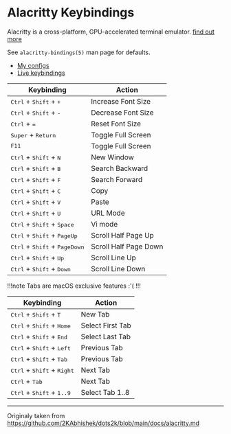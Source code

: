 # Alacritty Keybindings

Alacritty is a cross-platform, GPU-accelerated terminal emulator. [find out more](https://github.com/alacritty/alacritty)

See `alacritty-bindings(5)` man page for defaults.

- [My configs](https://github.com/2KAbhishek/dots2k/tree/main/config/alacritty)
- [Live keybindings](https://github.com/2KAbhishek/dots2k/tree/main/docs/alacritty.md)

| Keybinding                                               | Action                |
| -------------------------------------------------------- | --------------------- |
| <kbd>Ctrl</kbd> + <kbd>Shift</kbd> + <kbd>+</kbd>        | Increase Font Size    |
| <kbd>Ctrl</kbd> + <kbd>Shift</kbd> + <kbd>-</kbd>        | Decrease Font Size    |
| <kbd>Ctrl</kbd> + <kbd>=</kbd>                           | Reset Font Size       |
| <kbd>Super</kbd> + <kbd>Return</kbd>                     | Toggle Full Screen    |
| <kbd>F11</kbd>                                           | Toggle Full Screen    |
| <kbd>Ctrl</kbd> + <kbd>Shift</kbd> + <kbd>N</kbd>        | New Window            |
| <kbd>Ctrl</kbd> + <kbd>Shift</kbd> + <kbd>B</kbd>        | Search Backward       |
| <kbd>Ctrl</kbd> + <kbd>Shift</kbd> + <kbd>F</kbd>        | Search Forward        |
| <kbd>Ctrl</kbd> + <kbd>Shift</kbd> + <kbd>C</kbd>        | Copy                  |
| <kbd>Ctrl</kbd> + <kbd>Shift</kbd> + <kbd>V</kbd>        | Paste                 |
| <kbd>Ctrl</kbd> + <kbd>Shift</kbd> + <kbd>U</kbd>        | URL Mode              |
| <kbd>Ctrl</kbd> + <kbd>Shift</kbd> + <kbd>Space</kbd>    | Vi mode               |
| <kbd>Ctrl</kbd> + <kbd>Shift</kbd> + <kbd>PageUp</kbd>   | Scroll Half Page Up   |
| <kbd>Ctrl</kbd> + <kbd>Shift</kbd> + <kbd>PageDown</kbd> | Scroll Half Page Down |
| <kbd>Ctrl</kbd> + <kbd>Shift</kbd> + <kbd>Up</kbd>       | Scroll Line Up        |
| <kbd>Ctrl</kbd> + <kbd>Shift</kbd> + <kbd>Down</kbd>     | Scroll Line Down      |

!!!note
Tabs are macOS exclusive features :'(
!!!

| Keybinding                                            | Action             |
| ----------------------------------------------------- | ------------------ |
| <kbd>Ctrl</kbd> + <kbd>Shift</kbd> + <kbd>T</kbd>     | New Tab            |
| <kbd>Ctrl</kbd> + <kbd>Shift</kbd> + <kbd>Home</kbd>  | Select First Tab   |
| <kbd>Ctrl</kbd> + <kbd>Shift</kbd> + <kbd>End</kbd>   | Select Last Tab    |
| <kbd>Ctrl</kbd> + <kbd>Shift</kbd> + <kbd>Left</kbd>  | Previous Tab       |
| <kbd>Ctrl</kbd> + <kbd>Shift</kbd> + <kbd>Tab</kbd>   | Previous Tab       |
| <kbd>Ctrl</kbd> + <kbd>Shift</kbd> + <kbd>Right</kbd> | Next Tab           |
| <kbd>Ctrl</kbd> + <kbd>Tab</kbd>                      | Next Tab           |
| <kbd>Ctrl</kbd> + <kbd>Shift</kbd> + <kbd>1..9</kbd>  | Select Tab 1..8    |

---
Originaly taken from https://github.com/2KAbhishek/dots2k/blob/main/docs/alacritty.md

